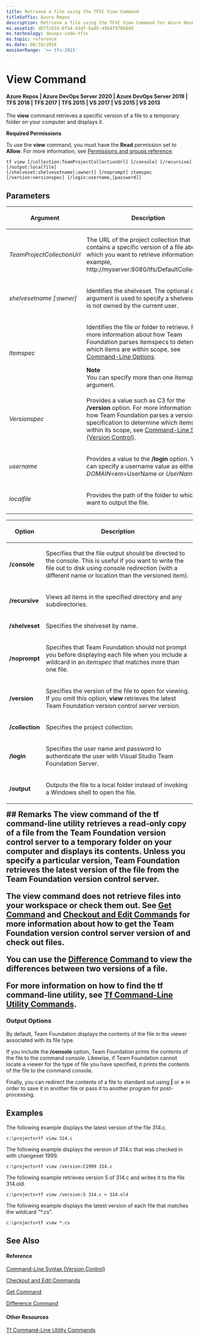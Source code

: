 ```yaml
---
title: Retrieve a file using the TFVC View Command
titleSuffix: Azure Repos
description: Retrieve a file using the TFVC View Command for Azure DevOps Services or TFS
ms.assetid: d67fcb55-6f54-434f-ba05-4564f976b8d9
ms.technology: devops-code-tfvc
ms.topic: reference
ms.date: 08/10/2016
monikerRange: '>= tfs-2015'
---
```



# View Command

#### Azure Repos | Azure DevOps Server 2020 | Azure DevOps Server 2019 | TFS 2018 | TFS 2017 | TFS 2015 | VS 2017 | VS 2015 | VS 2013

The **view** command retrieves a specific version of a file to a temporary folder on your computer and displays it.

**Required Permissions**

To use the **view** command, you must have the **Read** permission set to **Allow**. For more information, see [Permissions and groups reference](../../organizations/security/permissions.md).

```
tf view [/collection:TeamProjectCollectionUrl] [/console] [/recursive] [/output:localfile]
[/shelveset:shelvesetname[;owner]] [/noprompt] itemspec 
[/version:versionspec] [/login:username,[password]]
```

## Parameters<table>
<thead>
<tr>
<th><p><strong>Argument</strong></p></th>
<th><p><strong>Description</strong></p></th>
</tr>
</thead>
<tbody>
<tr>
<td><p><em>TeamProjectCollectionUrl</em></p></td>
<td><p>The URL of the project collection that contains a specific version of a file about which you want to retrieve information (for example, http://myserver:8080/tfs/DefaultCollection).</p></td>
</tr>
<tr>
<td><p><em>shelvesetname [:owner]</em></p></td>
<td><p>Identifies the shelveset. The optional <em>owner</em> argument is used to specify a shelveset that is not owned by the current user.</p></td>
</tr>
<tr>
<td><p><em>Itemspec</em></p></td>
<td><p>Identifies the file or folder to retrieve. For more information about how Team Foundation parses itemspecs to determine which items are within scope, see <a href="https://msdn.microsoft.com/library/4y2ash30">Command-Line Options</a>.</p>
<div class="alert">
<div class="mtps-table" xmlns="http://www.w3.org/1999/xhtml">
<div class="mtps-row">
<strong>Note</strong>
</div>
<div class="mtps-row">
You can specify more than one <em>Itemspec</em> argument. 
</div>
</div>
</div></td>
</tr>
<tr>
<td><p><em>Versionspec</em></p></td>
<td><p>Provides a value such as C3 for the <strong>/version</strong> option. For more information about how Team Foundation parses a version specification to determine which items are within its scope, see <a href="https://msdn.microsoft.com/library/56f7w6be">Command-Line Syntax (Version Control)</a>.</p></td>
</tr>
<tr>
<td><p><em>username</em></p></td>
<td><p>Provides a value to the <strong>/login</strong> option. You can specify a username value as either <em>DOMAIN</em>&lt;em&gt;UserName</em> or <em>UserName</em>.</p></td>
</tr>
<tr>
<td><p><em>localfile</em></p></td>
<td><p>Provides the path of the folder to which you want to output the file.</p></td>
</tr>
</tbody>
</table>

<table>
<thead>
<tr>
<th><p><strong>Option</strong></p></th>
<th><p><strong>Description</strong></p></th>
</tr>
</thead>
<tbody>
<tr>
<td><p><strong>/console</strong></p></td>
<td><p>Specifies that the file output should be directed to the console. This is useful if you want to write the file out to disk using console redirection (with a different name or location than the versioned item).</p></td>
</tr>
<tr>
<td><p><strong>/recursive</strong></p></td>
<td><p>Views all items in the specified directory and any subdirectories.</p></td>
</tr>
<tr>
<td><p><strong>/shelveset</strong></p></td>
<td><p>Specifies the shelveset by name.</p></td>
</tr>
<tr>
<td><p><strong>/noprompt</strong></p></td>
<td><p>Specifies that Team Foundation should not prompt you before displaying each file when you include a wildcard in an <em>itemspec</em> that matches more than one file.</p></td>
</tr>
<tr>
<td><p><strong>/version</strong></p></td>
<td><p>Specifies the version of the file to open for viewing. If you omit this option, <strong>view</strong> retrieves the latest Team Foundation version control server version.</p></td>
</tr>
<tr>
<td><p><strong>/collection</strong></p></td>
<td><p>Specifies the project collection.</p></td>
</tr>
<tr>
<td><p><strong>/login</strong></p></td>
<td><p>Specifies the user name and password to authenticate the user with Visual Studio Team Foundation Server.</p></td>
</tr>
<tr>
<td><p><strong>/output</strong></p></td>
<td><p>Outputs the file to a local folder instead of invoking a Windows shell to open the file.</p></td>
</tr>
</tbody>
</table>
## Remarks
The <strong>view</strong> command of the <strong>tf</strong> command-line utility retrieves a read-only copy of a file from the Team Foundation version control server to a temporary folder on your computer and displays its contents. Unless you specify a particular version, Team Foundation retrieves the latest version of the file from the Team Foundation version control server.

The **view** command does not retrieve files into your workspace or check them out. See [Get Command](get-command.md) and [Checkout and Edit Commands](checkout-or-edit-command.md) for more information about how to get the Team Foundation version control server version of and check out files.

You can use the [Difference Command](difference-command.md) to view the differences between two versions of a file.

For more information on how to find the **tf** command-line utility, see [Tf Command-Line Utility Commands](https://msdn.microsoft.com/library/z51z7zy0).

### Output Options

By default, Team Foundation displays the contents of the file in the viewer associated with its file type.

If you include the **/console** option, Team Foundation prints the contents of the file to the command console. Likewise, if Team Foundation cannot locate a viewer for the type of file you have specified, it prints the contents of the file to the command console.

Finally, you can redirect the contents of a file to standard out using **|** or **\>** in order to save it in another file or pass it to another program for post-processing.
## Examples
The following example displays the latest version of the file 314.c.

```
c:\projects>tf view 314.c
```

The following example displays the version of 314.c that was checked in with changeset 1999.

```
c:\projects>tf view /version:C1999 314.c
```

The following example retrieves version 5 of 314.c and writes it to the file 314.old.

```
c:\projects>tf view /version:5 314.c > 314.old
```

The following example displays the latest version of each file that matches the wildcard "\*.cs".

```
c:\projects>tf view *.cs
```

## See Also

#### Reference

[Command-Line Syntax (Version Control)](https://msdn.microsoft.com/library/56f7w6be)

[Checkout and Edit Commands](checkout-or-edit-command.md)

[Get Command](get-command.md)

[Difference Command](difference-command.md)

#### Other Resources

[Tf Command-Line Utility Commands](https://msdn.microsoft.com/library/z51z7zy0)
